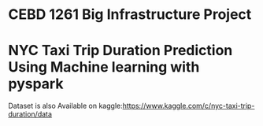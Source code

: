 # CEBD 1261 Big Infrastructure Project

# NYC Taxi Trip Duration Prediction Using Machine learning with pyspark
Dataset is also Available on kaggle:https://www.kaggle.com/c/nyc-taxi-trip-duration/data

